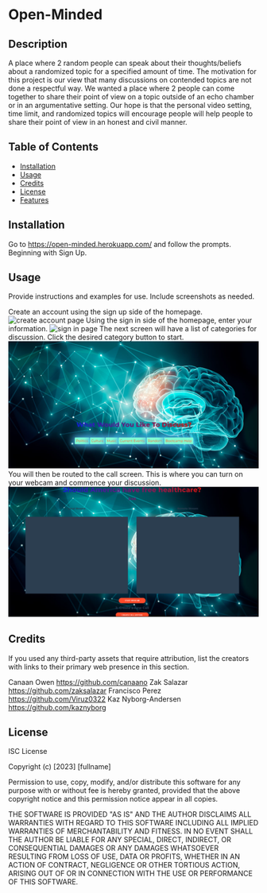 # Open-Minded

## Description

A place where 2 random people can speak about their thoughts/beliefs about a randomized topic for a specified amount of time. 
The motivation for this project is our view that many discussions on contended topics are not done a respectful way. We wanted a place where 2 people can come together to share their point of view on a topic outside of an echo chamber or in an argumentative setting. Our hope is that the personal video setting, time limit, and randomized topics will encourage people will help people to share their point of view in an honest and civil manner.

## Table of Contents 

- [Installation](#installation)
- [Usage](#usage)
- [Credits](#credits)
- [License](#license)
- [Features](#features)

## Installation

Go to https://open-minded.herokuapp.com/ and follow the prompts. Beginning with Sign Up.

## Usage

Provide instructions and examples for use. Include screenshots as needed.

Create an account using the sign up side of the homepage.
![create account page](public/assets/images/create%20account.png)
Using the sign in side of the homepage, enter your information.
![sign in page](public/assets/images/sign%20in.png)
The next screen will have a list of categories for discussion. Click the desired category button to start.
![join call page](public/assets/images/categories.png)
You will then be routed to the call screen. This is where you can turn on your webcam and commence your discussion.
![join call page](public/assets/images/call.png)

## Credits

If you used any third-party assets that require attribution, list the creators with links to their primary web presence in this section.

Canaan Owen https://github.com/canaano
Zak Salazar https://github.com/zaksalazar
Francisco Perez https://github.com/Viruz0322
Kaz Nyborg-Andersen https://github.com/kaznyborg

## License

ISC License

Copyright (c) [2023] [fullname]

Permission to use, copy, modify, and/or distribute this software for any
purpose with or without fee is hereby granted, provided that the above
copyright notice and this permission notice appear in all copies.

THE SOFTWARE IS PROVIDED "AS IS" AND THE AUTHOR DISCLAIMS ALL WARRANTIES WITH
REGARD TO THIS SOFTWARE INCLUDING ALL IMPLIED WARRANTIES OF MERCHANTABILITY
AND FITNESS. IN NO EVENT SHALL THE AUTHOR BE LIABLE FOR ANY SPECIAL, DIRECT,
INDIRECT, OR CONSEQUENTIAL DAMAGES OR ANY DAMAGES WHATSOEVER RESULTING FROM
LOSS OF USE, DATA OR PROFITS, WHETHER IN AN ACTION OF CONTRACT, NEGLIGENCE OR
OTHER TORTIOUS ACTION, ARISING OUT OF OR IN CONNECTION WITH THE USE OR
PERFORMANCE OF THIS SOFTWARE.
